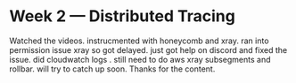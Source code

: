 # Week 2 — Distributed Tracing

Watched the videos.  instrucmented with honeycomb and xray. ran into permission issue xray so got delayed.  just got help on discord and fixed the issue. did cloudwatch logs .  still need to do aws xray subsegments and rollbar.  will try to catch up soon.  Thanks for the content.
